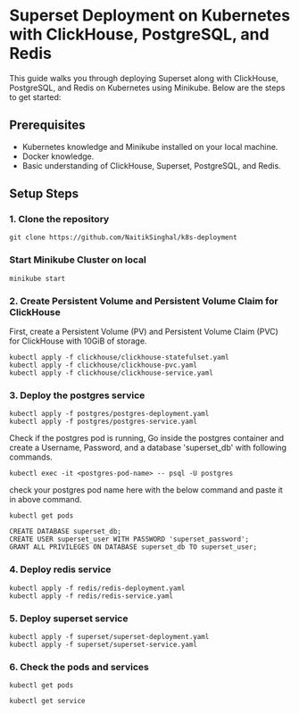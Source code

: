 # Superset Deployment on Kubernetes with ClickHouse, PostgreSQL, and Redis

This guide walks you through deploying Superset along with ClickHouse, PostgreSQL, and Redis on Kubernetes using Minikube. Below are the steps to get started:

## Prerequisites

- Kubernetes knowledge and Minikube installed on your local machine.
- Docker knowledge.
- Basic understanding of ClickHouse, Superset, PostgreSQL, and Redis.

## Setup Steps

### 1. Clone the repository

```
git clone https://github.com/NaitikSinghal/k8s-deployment
```

### Start Minikube Cluster on local

```
minikube start
```

### 2. Create Persistent Volume and Persistent Volume Claim for ClickHouse

First, create a Persistent Volume (PV) and Persistent Volume Claim (PVC) for ClickHouse with 10GiB of storage.

```
kubectl apply -f clickhouse/clickhouse-statefulset.yaml
kubectl apply -f clickhouse/clickhouse-pvc.yaml
kubectl apply -f clickhouse/clickhouse-service.yaml

```
### 3. Deploy the postgres service 

```
kubectl apply -f postgres/postgres-deployment.yaml
kubectl apply -f postgres/postgres-service.yaml
```
Check if the postgres pod is running, Go inside the postgres container and create a Username, Password, and a database 'superset_db' with following commands.

```
kubectl exec -it <postgres-pod-name> -- psql -U postgres
```
check your postgres pod name here with the below command and paste it in above command.
```
kubectl get pods
```
```
CREATE DATABASE superset_db;
CREATE USER superset_user WITH PASSWORD 'superset_password';
GRANT ALL PRIVILEGES ON DATABASE superset_db TO superset_user;
```

### 4. Deploy redis service

```
kubectl apply -f redis/redis-deployment.yaml
kubectl apply -f redis/redis-service.yaml
```

### 5. Deploy superset service

```
kubectl apply -f superset/superset-deployment.yaml
kubectl apply -f superset/superset-service.yaml

```
### 6. Check the pods and services 

```
kubectl get pods
```
```
kubectl get service
```


